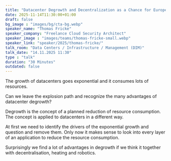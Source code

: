 ```yaml
---
title: "Datacenter Degrowth and Decentralization as a Chance for Europe 🇬🇧"
date: 2025-11-14T11:30:00+01:00
draft: false
bg_image : "images/bg/cta-bg.webp"
speaker_name: "Thomas Fricke"
speaker_company: "Freelance Cloud Security Architect"
speaker_image : "images/teams/thomas-fricke-small.webp"
speaker_link: "speaker/2025/thomas-fricke/"
talk_room: "Data Centers / Infrastructure / Management (DIM)"
talk_date: "14.11.2025 11:30"
type : "talk"
duration: "30 Minutes"
outdated: false
---
```


The growth of datacenters goes exponential and it consumes lots of resources.

Can we leave the explosion path and recognize the many advantages of
datacenter degrowth?

Degrowth is the concept of a planned reduction of resource consumption. The
concept is applied to datacenters in a different way.

At first we need to identify the drivers of the exponential growth and
question and remove them. Only now it makes sense to look into every layer of
an application to reduce the resource consumption.

Surprisingly we find a lot of advantages in degrowth if we think it together
with decentralisation, heating and robotics.
